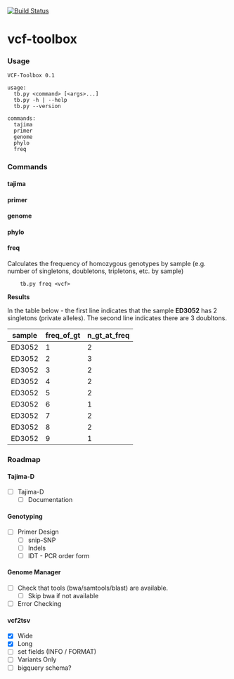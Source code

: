 [![Build Status](https://travis-ci.org/AndersenLab/vcf-toolbox.svg?branch=v2)](https://travis-ci.org/AndersenLab/vcf-toolbox)

vcf-toolbox
===========

### Usage

	VCF-Toolbox 0.1

	usage:
	  tb.py <command> [<args>...]
	  tb.py -h | --help
	  tb.py --version

	commands:
	  tajima
	  primer
	  genome
	  phylo
	  freq

### Commands

#### tajima

#### primer

#### genome

#### phylo

#### freq

Calculates the frequency of homozygous genotypes by sample (e.g. number of singletons, doubletons, tripletons, etc. by sample)

```
	tb.py freq <vcf>
```

__Results__

In the table below - the first line indicates that the sample __ED3052__ has 2 singletons (private alleles). The second line indicates there are 3 doubltons.

| sample | freq_of_gt | n_gt_at_freq |
|--------|------------|--------------|
| ED3052 | 1          | 2            |
| ED3052 | 2          | 3            |
| ED3052 | 3          | 2            |
| ED3052 | 4          | 2            |
| ED3052 | 5          | 2            |
| ED3052 | 6          | 1            |
| ED3052 | 7          | 2            |
| ED3052 | 8          | 2            |
| ED3052 | 9          | 1            |

### Roadmap

#### Tajima-D

* [ ] Tajima-D
	* [ ] Documentation

#### Genotyping

* [ ] Primer Design 
	* [ ] snip-SNP
	* [ ] Indels
	* [ ] IDT - PCR order form

#### Genome Manager

* [ ] Check that tools (bwa/samtools/blast) are available.
	* [ ] Skip bwa if not available
* [ ] Error Checking

#### vcf2tsv

* [X] Wide
* [X] Long
* [ ] set fields (INFO / FORMAT)
* [ ] Variants Only
* [ ] bigquery schema?
